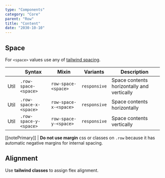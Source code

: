 ```yaml
---
type: "Components"
category: "Core"
parent: "Row"
title: "Content"
date: "2030-10-10"
---
```


## Space

For `<space>` values use any of [tailwind spacing](https://tailwindcss.com/docs/customizing-spacing).

<div class="table-scroll">

|                      | Syntax                          | Mixin            | Variants               | Description                   |
| ----------------------- | ---------------------------- | -----------------| ----------------------------- |----------------------------- |
| Util                  | `.row-space-<space>`       | `row-space-<space>`                | `responsive`                | Space contents horizontally and vertically            |
| Util                  | `.row-space-x-<space>`       | `row-space-x-<space>`                | `responsive`                | Space contents horizontally            |
| Util                  | `.row-space-y-<space>`       | `row-space-y-<space>`                | `responsive`                | Space contents vertically            |

</div>

[[notePrimary]]
| **Do not use margin** css or classes on `.row` because it has automatic negative margins for internal spacing.

<demo>
  <demovanilla src="vanilla/components/core/row/space-px">
  </demovanilla>
  <demovanilla src="vanilla/components/core/row/space-1">
  </demovanilla>
  <demovanilla src="vanilla/components/core/row/space-2">
  </demovanilla>
  <demovanilla src="vanilla/components/core/row/space-3">
  </demovanilla>
  <demovanilla src="vanilla/components/core/row/space-4">
  </demovanilla>
</demo>

## Alignment

Use **tailwind classes** to assign flex alignment.

<demo>
  <demovanilla src="vanilla/components/core/row/alignment">
  </demovanilla>
</demo>

